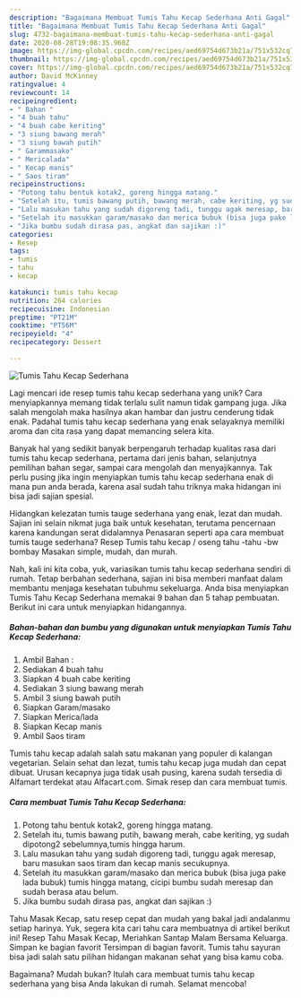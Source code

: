 ```yaml
---
description: "Bagaimana Membuat Tumis Tahu Kecap Sederhana Anti Gagal"
title: "Bagaimana Membuat Tumis Tahu Kecap Sederhana Anti Gagal"
slug: 4732-bagaimana-membuat-tumis-tahu-kecap-sederhana-anti-gagal
date: 2020-08-28T19:08:35.960Z
image: https://img-global.cpcdn.com/recipes/aed69754d673b21a/751x532cq70/tumis-tahu-kecap-sederhana-foto-resep-utama.jpg
thumbnail: https://img-global.cpcdn.com/recipes/aed69754d673b21a/751x532cq70/tumis-tahu-kecap-sederhana-foto-resep-utama.jpg
cover: https://img-global.cpcdn.com/recipes/aed69754d673b21a/751x532cq70/tumis-tahu-kecap-sederhana-foto-resep-utama.jpg
author: David McKinney
ratingvalue: 4
reviewcount: 14
recipeingredient:
- " Bahan "
- "4 buah tahu"
- "4 buah cabe keriting"
- "3 siung bawang merah"
- "3 siung bawah putih"
- " Garammasako"
- " Mericalada"
- " Kecap manis"
- " Saos tiram"
recipeinstructions:
- "Potong tahu bentuk kotak2, goreng hingga matang."
- "Setelah itu, tumis bawang putih, bawang merah, cabe keriting, yg sudah dipotong2 sebelumnya,tumis hingga harum."
- "Lalu masukan tahu yang sudah digoreng tadi, tunggu agak meresap, baru masukan saos tiram dan kecap manis secukupnya."
- "Setelah itu masukkan garam/masako dan merica bubuk (bisa juga pake lada bubuk) tumis hingga matang, cicipi bumbu sudah meresap dan sudah berasa atau belum."
- "Jika bumbu sudah dirasa pas, angkat dan sajikan :)"
categories:
- Resep
tags:
- tumis
- tahu
- kecap

katakunci: tumis tahu kecap 
nutrition: 264 calories
recipecuisine: Indonesian
preptime: "PT21M"
cooktime: "PT56M"
recipeyield: "4"
recipecategory: Dessert

---
```



![Tumis Tahu Kecap Sederhana](https://img-global.cpcdn.com/recipes/aed69754d673b21a/751x532cq70/tumis-tahu-kecap-sederhana-foto-resep-utama.jpg)

Lagi mencari ide resep tumis tahu kecap sederhana yang unik? Cara menyiapkannya memang tidak terlalu sulit namun tidak gampang juga. Jika salah mengolah maka hasilnya akan hambar dan justru cenderung tidak enak. Padahal tumis tahu kecap sederhana yang enak selayaknya memiliki aroma dan cita rasa yang dapat memancing selera kita.

Banyak hal yang sedikit banyak berpengaruh terhadap kualitas rasa dari tumis tahu kecap sederhana, pertama dari jenis bahan, selanjutnya pemilihan bahan segar, sampai cara mengolah dan menyajikannya. Tak perlu pusing jika ingin menyiapkan tumis tahu kecap sederhana enak di mana pun anda berada, karena asal sudah tahu triknya maka hidangan ini bisa jadi sajian spesial.

Hidangkan kelezatan tumis tauge sederhana yang enak, lezat dan mudah. Sajian ini selain nikmat juga baik untuk kesehatan, terutama pencernaan karena kandungan serat didalamnya Penasaran seperti apa cara membuat tumis tauge sederhana? Resep Tumis tahu kecap / oseng tahu -tahu -bw bombay Masakan simple, mudah, dan murah.


Nah, kali ini kita coba, yuk, variasikan tumis tahu kecap sederhana sendiri di rumah. Tetap berbahan sederhana, sajian ini bisa memberi manfaat dalam membantu menjaga kesehatan tubuhmu sekeluarga. Anda bisa menyiapkan Tumis Tahu Kecap Sederhana memakai 9 bahan dan 5 tahap pembuatan. Berikut ini cara untuk menyiapkan hidangannya.

<!--inarticleads1-->

##### Bahan-bahan dan bumbu yang digunakan untuk menyiapkan Tumis Tahu Kecap Sederhana:

1. Ambil  Bahan :
1. Sediakan 4 buah tahu
1. Siapkan 4 buah cabe keriting
1. Sediakan 3 siung bawang merah
1. Ambil 3 siung bawah putih
1. Siapkan  Garam/masako
1. Siapkan  Merica/lada
1. Siapkan  Kecap manis
1. Ambil  Saos tiram


Tumis tahu kecap adalah salah satu makanan yang populer di kalangan vegetarian. Selain sehat dan lezat, tumis tahu kecap juga mudah dan cepat dibuat. Urusan kecapnya juga tidak usah pusing, karena sudah tersedia di Alfamart terdekat atau Alfacart.com. Simak resep dan cara membuat tumis. 

<!--inarticleads2-->

##### Cara membuat Tumis Tahu Kecap Sederhana:

1. Potong tahu bentuk kotak2, goreng hingga matang.
1. Setelah itu, tumis bawang putih, bawang merah, cabe keriting, yg sudah dipotong2 sebelumnya,tumis hingga harum.
1. Lalu masukan tahu yang sudah digoreng tadi, tunggu agak meresap, baru masukan saos tiram dan kecap manis secukupnya.
1. Setelah itu masukkan garam/masako dan merica bubuk (bisa juga pake lada bubuk) tumis hingga matang, cicipi bumbu sudah meresap dan sudah berasa atau belum.
1. Jika bumbu sudah dirasa pas, angkat dan sajikan :)


Tahu Masak Kecap, satu resep cepat dan mudah yang bakal jadi andalanmu setiap harinya. Yuk, segera kita cari tahu cara membuatnya di artikel berikut ini! Resep Tahu Masak Kecap, Meriahkan Santap Malam Bersama Keluarga. Simpan ke bagian favorit Tersimpan di bagian favorit. Tumis tahu sayuran bisa jadi salah satu pilihan hidangan makanan sehat yang bisa kamu coba. 

Bagaimana? Mudah bukan? Itulah cara membuat tumis tahu kecap sederhana yang bisa Anda lakukan di rumah. Selamat mencoba!
